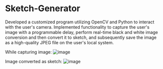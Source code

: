 # Sketch-Generator
Developed a customized program utilizing OpenCV and Python to interact with the user's camera. Implemented functionality to capture the user's image with a programmable delay, perform real-time black and white image conversion and then convert it to sketch, and subsequently save the image as a high-quality JPEG file on the user's local system.

While capturing image:
![image](https://github.com/AnujDhar27/Sketch-Generator/assets/90615759/13c9f83a-2b46-4807-9382-267b9fbe1150)

Image comverted as sketch:
![image](https://github.com/AnujDhar27/Sketch-Generator/assets/90615759/efee4b52-c11e-4d75-8a8c-749668a0bfa8)
